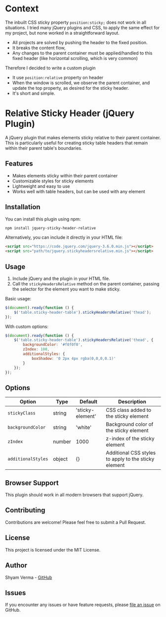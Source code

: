 # Context
The inbuilt CSS sticky property ```position:sticky;``` does not work in all situations.
I tried many jQuery plugins and CSS, to apply the same effect for my project, but none worked in a straightforward layout.
- All projects are solved by pushing the header to the fixed position.
- It breaks the content flow,
- Any changes to the parent container must be applied/handled to this fixed header (like horizontal scrolling, which is very common)

Therefore I decided to write a custom plugin
- It use ```position:relative``` property on header 
- When the window is scrolled, we observe the parent container, and  update the top property, as desired for the sticky header.
- It's short and simple.

# Relative Sticky Header (jQuery Plugin)

A jQuery plugin that makes elements sticky relative to their parent container. This is particularly useful for creating sticky table headers that remain within their parent table's boundaries.

## Features

- Makes elements sticky within their parent container
- Customizable styles for sticky elements
- Lightweight and easy to use
- Works well with table headers, but can be used with any element

## Installation

You can install this plugin using npm:
```bash
npm install jquery-sticky-header-relative
```

Alternatively, you can include it directly in your HTML file:

```html
<script src="https://code.jquery.com/jquery-3.6.0.min.js"></script>
<script src="path/to/jquery.stickyheadersrelative.min.js"></script>
```
## Usage

1. Include jQuery and the plugin in your HTML file.
2. Call the `stickyHeadersRelative` method on the parent container, passing the selector for the element you want to make sticky.

Basic usage:
```javascript
$(document).ready(function () {
    $('table.sticky-header-table').stickyHeadersRelative('thead');
});
```
With custom options:
```javascript
$(document).ready(function () {
    $('table.sticky-header-table').stickyHeadersRelative('thead', {
        backgroundColor: '#f0f0f0',
        zIndex: 100,
        additionalStyles: {
            boxShadow: '0 2px 4px rgba(0,0,0,0.1)'
        }
    });
});
```

## Options

| Option | Type | Default | Description |
|--------|------|---------|-------------|
| `stickyClass` | string | 'sticky-element' | CSS class added to the sticky element |
| `backgroundColor` | string | 'white' | Background color of the sticky element |
| `zIndex` | number | 1000 | z-index of the sticky element |
| `additionalStyles` | object | {} | Additional CSS styles to apply to the sticky element |

## Browser Support

This plugin should work in all modern browsers that support jQuery.

## Contributing

Contributions are welcome! Please feel free to submit a Pull Request.

## License

This project is licensed under the MIT License.

## Author

Shyam Verma - [GitHub](https://github.com/ssv445)

## Issues

If you encounter any issues or have feature requests, please [file an issue](https://github.com/ssv445/jquery-sticky-header-relative/issues) on GitHub.
